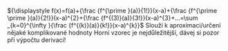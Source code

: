 ${\displaystyle f(x)=f(a)+{\frac {f^{\prime }(a)}{1!}}(x-a)+{\frac {f^{\prime \prime }(a)}{2!}}(x-a)^{2}+{\frac {f^{(3)}(a)}{3!}}(x-a)^{3}+...=\sum _{k=0}^{\infty }{\frac {f^{(k)}(a)}{k!}}(x-a)^{k}}$
Slouží k aproximaci/určení nějaké komplikované hodnoty
Horní vzorec je nejdůležitější, dávej si pozor při výpočtu derivací!